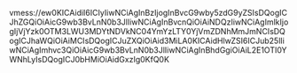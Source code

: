 vmess://ew0KICAidiI6ICIyIiwNCiAgInBzIjogInBvcG9wby5zdG9yZSIsDQogICJhZGQiOiAicG9wb3BvLnN0b3JlIiwNCiAgInBvcnQiOiAiNDQzIiwNCiAgImlkIjogIjVjYzk0OTM3LWU3MDYtNDVkNC04YmYzLTY0YjVmZDNhMmJmNCIsDQogICJhaWQiOiAiMCIsDQogICJuZXQiOiAid3MiLA0KICAidHlwZSI6ICJub25lIiwNCiAgImhvc3QiOiAicG9wb3BvLnN0b3JlIiwNCiAgInBhdGgiOiAiL2E1OTI0YWNhLyIsDQogICJ0bHMiOiAidGxzIg0KfQ0K
